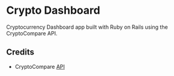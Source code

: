 # Crypto Dashboard
Cryptocurrency Dashboard app built with Ruby on Rails using the CryptoCompare API.

## Credits
- CryptoCompare [API](https://min-api.cryptocompare.com/)